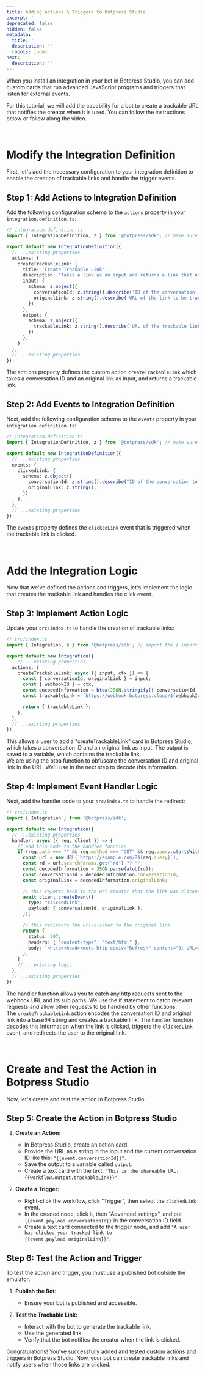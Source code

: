 ```yaml
---
title: Adding Actions & Triggers to Botpress Studio
excerpt: ''
deprecated: false
hidden: false
metadata:
  title: ''
  description: ''
  robots: index
next:
  description: ''
---
```

When you install an integration in your bot in Botpress Studio, you can add custom cards that run advanced JavaScript programs and triggers that listen for external events.

For this tutorial, we will add the capability for a bot to create a trackable URL that notifies the creator when it is used. You can follow the instructions below or follow along the video.

<Embed url="https://www.youtube.com/embed/5-vQGSOC2EE" title="Extending Botpress Studio - Actions and Triggers cards" favicon="https://www.youtube.com/favicon.ico" image="https://i.ytimg.com/vi/5-vQGSOC2EE/hqdefault.jpg" provider="youtube.com" href="https://www.youtube.com/embed/5-vQGSOC2EE" typeOfEmbed="youtube" html="%3Ciframe%20class%3D%22embedly-embed%22%20src%3D%22%2F%2Fcdn.embedly.com%2Fwidgets%2Fmedia.html%3Fsrc%3Dhttps%253A%252F%252Fwww.youtube.com%252Fembed%252F5-vQGSOC2EE%253Ffeature%253Doembed%26display_name%3DYouTube%26url%3Dhttps%253A%252F%252Fwww.youtube.com%252Fwatch%253Fv%253D5-vQGSOC2EE%26image%3Dhttps%253A%252F%252Fi.ytimg.com%252Fvi%252F5-vQGSOC2EE%252Fhqdefault.jpg%26key%3D02466f963b9b4bb8845a05b53d3235d7%26type%3Dtext%252Fhtml%26schema%3Dyoutube%22%20width%3D%22640%22%20height%3D%22480%22%20scrolling%3D%22no%22%20title%3D%22YouTube%20embed%22%20frameborder%3D%220%22%20allow%3D%22autoplay%3B%20fullscreen%3B%20encrypted-media%3B%20picture-in-picture%3B%22%20allowfullscreen%3D%22true%22%3E%3C%2Fiframe%3E" />

<br />

# Modify the Integration Definition

First, let's add the necessary configuration to your integration definition to enable the creation of trackable links and handle the trigger events.

## Step 1: Add Actions to Integration Definition

Add the following configuration schema to the `actions` property in your `integration.definition.ts`:

```ts
// integration.definition.ts
import { IntegrationDefinition, z } from '@botpress/sdk'; // make sure to add the z import

export default new IntegrationDefinition({
  // ...existing properties
  actions: {
    createTrackableLink: {
      title: 'Create Trackable Link',
      description: 'Takes a link as an input and returns a link that notifies the author when the link is clicked.',
      input: {
        schema: z.object({
          conversationId: z.string().describe('ID of the conversation'),
          originalLink: z.string().describe('URL of the link to be tracked'),
        }),
      },
      output: {
        schema: z.object({
          trackableLink: z.string().describe('URL of the trackable link'),
        })
      },
    }
  },
  // ...existing properties
});
```

The `actions` property defines the custom action `createTrackableLink` which takes a conversation ID and an original link as input, and returns a trackable link. 

## Step 2: Add Events to Integration Definition

Next, add the following configuration schema to the `events` property in your `integration.definition.ts`:

```ts
// integration.definition.ts
import { IntegrationDefinition, z } from '@botpress/sdk'; // make sure to add the z import

export default new IntegrationDefinition({
  // ...existing properties
  events: {
    clickedLink: {
      schema: z.object({
        conversationId: z.string().describe("ID of the conversation to notify the user"),
        originalLink: z.string(),
      })
    },
  },
  // ...existing properties
});
```

The `events` property defines the `clickedLink` event that is triggered when the trackable link is clicked.

<br />

# Add the Integration Logic

Now that we've defined the actions and triggers, let's implement the logic that creates the trackable link and handles the click event.

## Step 3: Implement Action Logic

Update your `src/index.ts` to handle the creation of trackable links:

```ts
// src/index.ts
import { Integration, z } from '@botpress/sdk'; // import the z import

export default new Integration({
    // ...existing properties
  actions: {
    createTrackableLink: async ({ input, ctx }) => {
      const { conversationId, originalLink } = input;
      const { webhookId } = ctx;
      const encodedInformation = btoa(JSON.stringify({ conversationId, originalLink }));
      const trackableLink = `https://webhook.botpress.cloud/${webhookId}?rd=${encodedInformation}`;

      return { trackableLink };
    },
  },
  // ...existing properties
});
```

This allows a user to add a "createTrackableLink" card in Botpress Studio, which takes a conversation ID and an original link as input. The output is saved to a variable, which contains the trackable link.\
We are using the btoa function to obfuscate the conversation ID and original link in the URL. We'll use in the next step to decode this information.

## Step 4: Implement Event Handler Logic

Next, add the handler code to your `src/index.ts` to handle the redirect:

```ts
// src/index.ts
import { Integration } from '@botpress/sdk';

export default new Integration({
  // ...existing properties
  handler: async ({ req, client }) => {
    // add this code to the handler function
    if (req.path === "" && req.method === "GET" && req.query.startsWith("rd=")) {
      const url = new URL(`https://example.com/?${req.query}`);
      const rd = url.searchParams.get("rd") ?? "";
      const decodedInformation = JSON.parse(atob(rd));
      const conversationId = decodedInformation.conversationId;
      const originalLink = decodedInformation.originalLink;

      // this reports back to the url creator that the link was clicked
      await client.createEvent({
        type: "clickedLink",
        payload: { conversationId, originalLink },
      });

      // this redirects the url-clicker to the original link
      return {
        status: 307,
        headers: { "content-type": "text/html" },
        body: `<http><head><meta http-equiv="Refresh" content="0; URL=${originalLink}" /></head></http>`,
      };
    }
    // ...existing logic
  },
  // ...existing properties
});
```

The handler function allows you to catch any http requests sent to the webhook URL and its sub paths. We use the if statement to catch relevant requests and allow other requests to be handled by other functions.\
The `createTrackableLink` action encodes the conversation ID and original link into a base64 string and creates a trackable link. The `handler` function decodes this information when the link is clicked, triggers the `clickedLink` event, and redirects the user to the original link.

<br />

# Create and Test the Action in Botpress Studio

Now, let's create and test the action in Botpress Studio.

## Step 5: Create the Action in Botpress Studio

1. **Create an Action:**
   * In Botpress Studio, create an action card.
   * Provide the URL as a string in the input and the current conversation ID like this: `"{{event.conversationId}}"`.
   * Save the output to a variable called `output`.
   * Create a text card with the text: `"This is the shareable URL: {{workflow.output.trackableLink}}"`.

2. **Create a Trigger:**
   * Right-click the workflow, click "Trigger", then select the `clickedLink` event.
   * In the created node, click it, then "Advanced settings", and put `{{event.payload.conversationId}}` in the conversation ID field.
   * Create a text card connected to the trigger node, and add `"A user has clicked your tracked link to {{event.payload.originalLink}}"`.

## Step 6: Test the Action and Trigger

To test the action and trigger, you must use a published bot outside the emulator:

1. **Publish the Bot:**
   * Ensure your bot is published and accessible.

2. **Test the Trackable Link:**
   * Interact with the bot to generate the trackable link.
   * Use the generated link.
   * Verify that the bot notifies the creator when the link is clicked.

Congratulations! You've successfully added and tested custom actions and triggers in Botpress Studio. Now, your bot can create trackable links and notify users when those links are clicked.
